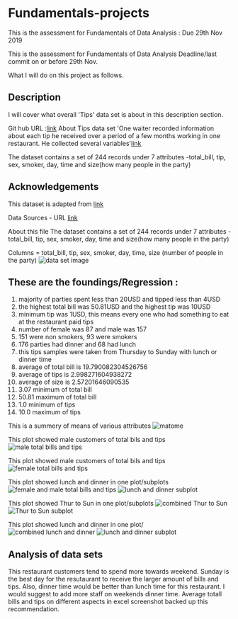 # Fundamentals-projects
This is the assessment for Fundamentals of Data Analysis : Due 29th Nov 2019

This is the assessment for Fundamentals of Data Analysis
Deadline/last commit on or before 29th Nov.

What I will do on this project as follows.

## Description
I will cover what overall 'Tips' data set is about in this description section. 

Git hub URL :[link](https://github.com/kiyokosaito/Fundamentals-projects)
About Tips data set
'One waiter recorded information about each tip he received over a period of a few months working in one restaurant. He collected several variables'[link](https://rdrr.io/cran/regclass/man/TIPS.html)

The dataset contains a set of 244 records under 7 attributes -total_bill, tip, sex, smoker, day, time and size(how many people in the party)

## Acknowledgements
This dataset is adapted from [link](https://github.com/mwaskom/seaborn-data/blob/master/tips.csv)

Data Sources - URL [link](https://docs.google.com/spreadsheets/d/1Ihgub6a2AoSL9V0iCM6Zb6xoEaZnzK_pBlGTv6bTM2s/edit?usp=sharing)

About this file The dataset contains a set of 244 records under 7 attributes -total_bill, tip, sex, smoker, day, time and size(how many people in the party)

Columns = total_bill, tip, sex, smoker, day, time, size (number of people in the party)
![data set image](https://user-images.githubusercontent.com/47428283/69493832-c5443700-0eab-11ea-9388-d0682e1e9990.png)


## These are the foundings/Regression :

1. majority of parties spent less than 20USD and tipped less than 4USD
2. the highest total bill was 50.81USD and the highest tip was 10USD
3. minimum tip was 1USD, this means every one who had something to eat at the restaurant paid tips
4. number of female was 87 and male was 157
5. 151 were non smokers, 93 were smokers
6. 176 parties had dinner and 68 had lunch
7. this tips samples were taken from Thursday to Sunday with lunch or dinner time
8. average of total bill is 19.790082304526756 
9. average of tips is 2.998271604938272
10. average of size is 2.57201646090535
11. 3.07 minimum of total bill
12. 50.81 maximum of total bill
13. 1.0 minimum of tips
14. 10.0 maximum of tips

This is a summery of means of various attributes
![matome](https://user-images.githubusercontent.com/47428283/69503572-c8bed900-0f12-11ea-8c67-e79c7e3d51bf.jpg)



This plot showed male customers of total bils and tips
![male total bills and tips](https://user-images.githubusercontent.com/47428283/69493907-dccfef80-0eac-11ea-944d-00340d8db9ae.jpg)

This plot showed male customers of total bils and tips
![female total bills and tips](https://user-images.githubusercontent.com/47428283/69493929-30dad400-0ead-11ea-9182-328885a70b23.jpg)

This plot showed lunch and dinner in one plot/subplots
![female and male total bills and tips](https://user-images.githubusercontent.com/47428283/69494297-c8dabc80-0eb1-11ea-8d4b-52f394ff6d86.jpg)
![lunch and dinner subplot](https://user-images.githubusercontent.com/47428283/69494283-a8126700-0eb1-11ea-85bc-baf321e48221.jpg)

This plot showed Thur to Sun in one plot/subplots
![combined Thur to Sun ](https://user-images.githubusercontent.com/47428283/69494589-78fdf480-0eb5-11ea-99a2-3f7499312761.jpg)
![Thur to Sun subplot](https://user-images.githubusercontent.com/47428283/69494595-80250280-0eb5-11ea-9094-b8e2c856f612.jpg)

This plot showed lunch and dinner in one plot/
![combined lunch and dinner ](https://user-images.githubusercontent.com/47428283/69494636-fcb7e100-0eb5-11ea-93b2-dc42287784b3.jpg)
![lunch and dinner subplot](https://user-images.githubusercontent.com/47428283/69494641-03deef00-0eb6-11ea-8962-cffc13463b60.jpg)

## Analysis of data sets

This restaurant customers tend to spend more towards weekend. Sunday is the best day for the resutaurant to receive the larger amount of bills and tips. Also, dinner time would be better than lunch time for this restaurant. I would suggest to add more staff on weekends dinner time. 
Average totall bills and tips on different aspects in excel screenshot backed up this recommendation. 
